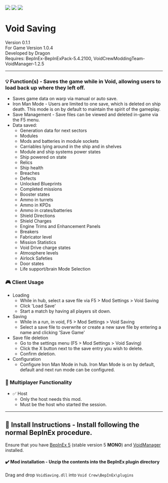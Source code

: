 [![](https://img.shields.io/badge/-Void_Crew_Modding_Team-111111?style=just-the-label&logo=github&labelColor=24292f)](https://github.com/Void-Crew-Modding-Team)
![](https://img.shields.io/badge/Game%20Version-1.0.4-111111?style=flat&labelColor=24292f&color=111111)
[![](https://img.shields.io/discord/1180651062550593536.svg?&logo=discord&logoColor=ffffff&style=flat&label=Discord&labelColor=24292f&color=111111)](https://discord.gg/g2u5wpbMGu "Void Crew Modding Discord")

# Void Saving

Version 0.1.1  
For Game Version 1.0.4  
Developed by Dragon  
Requires:  BepInEx-BepInExPack-5.4.2100, VoidCrewModdingTeam-VoidManager-1.2.5


---------------------

### 💡 Function(s) - Saves the game while in Void, allowing users to load back up where they left off.

- Saves game data on warp via manual or auto save.
- Iron Man Mode - Users are limited to one save, which is deleted on ship death. This mode is on by default to maintain the spirit of the gameplay.
- Save Management - Save files can be viewed and deleted in-game via the F5 menu.
- Data saved: 
  - Generation data for next sectors
  - Modules
  - Mods and batteries in module sockets
  - Carriables lying around in the ship and in shelves
  - Module and ship systems power states
  - Ship powered on state
  - Relics
  - Ship health
  - Breaches
  - Defects
  - Unlocked Blueprints
  - Completed missions
  - Booster states
  - Ammo in turrets
  - Ammo in KPDs
  - Ammo in crates/batteries
  - Shield Directions
  - Shield Charges
  - Engine Trims and Enhancement Panels
  - Breakers
  - Fabricator level
  - Mission Statistics
  - Void Drive charge states
  - Atmosphere levels
  - Airlock Safeties
  - Door states
  - Life support/brain Mode Selection

### 🎮 Client Usage

- Loading
  - While in hub, select a save file via F5 > Mod Settings > Void Saving
  - Click 'Load Save'
  - Start a match by having all players sit down.
- Saving
  - While in a run, in void, F5 > Mod Settings > Void Saving
  - Select a save file to overwrite or create a new save file by entering a name and clicking 'Save Game'
- Save file deletion
  - Go to the settings menu (F5 > Mod Settings > Void Saving)
  - Click the X button next to the save entry you wish to delete.
  - Confirm deletion.
- Configuration
  - Configure Iron Man Mode in hub. Iron Man Mode is on by default, default and next run mode can be configured.

### 👥 Multiplayer Functionality

- ✅ Host
  - Only the host needs this mod.
  - Must be the host who started the session.

---------------------

## 🔧 Install Instructions - **Install following the normal BepInEx procedure.**

Ensure that you have [BepInEx 5](https://thunderstore.io/c/void-crew/p/BepInEx/BepInExPack/) (stable version 5 **MONO**) and [VoidManager](https://thunderstore.io/c/void-crew/p/VoidCrewModdingTeam/VoidManager/) installed.

#### ✔️ Mod installation - **Unzip the contents into the BepInEx plugin directory**

Drag and drop `VoidSaving.dll` into `Void Crew\BepInEx\plugins`
